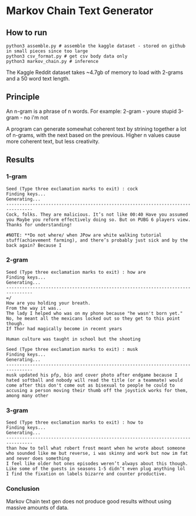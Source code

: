 # Markov Chain Text Generator
## How to run
```
python3 assemble.py # assemble the kaggle dataset - stored on github in small pieces since too large
python3 csv_format.py # get csv body data only
python3 markov_chain.py # inference
```
The Kaggle Reddit dataset takes ~4.7gb of memory to load with 2-grams and a 50 word text length.

## Principle
An n-gram is a phrase of n words.
For example:
2-gram
    - youre stupid
3-gram
    - no i'm not

A program can generate somewhat coherent text by strining together a lot of n-grams, with the next based on the previous. Higher n values cause more coherent text, but less creativity.

## Results
### 1-gram
```
Seed (Type three exclamation marks to exit) : cock
Finding keys...
Generating...
--------------------------------------------------------------------------------
Cock, folks. They are malicious. It’s not like 00:40 Have you assumed you Maybe you reform effectively doing so. But on PUBG 6 players view. Thanks for understanding!

#NOTE: **Do not where/ when JPow are white walking tutorial stuff(achievement farming), and there’s probably just sick and by the back again? Because I
```

### 2-gram
```
Seed (Type three exclamation marks to exit) : how are
Finding keys...
Generating...
--------------------------------------------------------------------------------
=/
How are you holding your breath.
From the way it was..
The lady I helped who was on my phone because "he wasn't born yet."
No, he meant all the mexicans locked out so they get to this point though.
If Thor had magically become in recent years

Human culture was taught in school but the shooting 
```

```
Seed (Type three exclamation marks to exit) : musk
Finding keys...
Generating...
--------------------------------------------------------------------------------
musk updated his pfp, bio and cover photo after endgame because I hated softball and nobody will read the title (or a teammate) would come after this don't come out as bisexual to people he could to accusing a person moving their thumb off the joystick works for them, among many other
```

### 3-gram
```
Seed (Type three exclamation marks to exit) : how to
Finding keys...
Generating...
--------------------------------------------------------------------------------
than how to tell what robert frost meant when he wrote about someone who sounded like me but reverse, i was skinny and work but now im fat and never does something
I feel like older hot ones episodes weren’t always about this though. Like some of the guests in seasons 1-5 didn’t even plug anything lol
I find the fixation on labels bizarre and counter productive.
```

### Conclusion
Markov Chain text gen does not produce good results without using massive amounts of data.